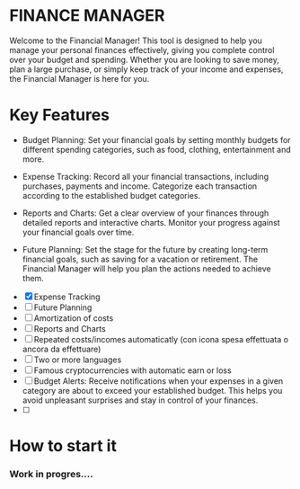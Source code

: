 # FINANCE MANAGER
Welcome to the Financial Manager! This tool is designed to help you manage your personal finances effectively, giving you complete control over your budget and spending. Whether you are looking to save money, plan a large purchase, or simply keep track of your income and expenses, the Financial Manager is here for you.

# Key Features

- Budget Planning: Set your financial goals by setting monthly budgets for different spending categories, such as food, clothing, entertainment and more.

- Expense Tracking: Record all your financial transactions, including purchases, payments and income. Categorize each transaction according to the established budget categories.

- Reports and Charts: Get a clear overview of your finances through detailed reports and interactive charts. Monitor your progress against your financial goals over time.

- Future Planning: Set the stage for the future by creating long-term financial goals, such as saving for a vacation or retirement. The Financial Manager will help you plan the actions needed to achieve them.


- [X] Expense Tracking
- [ ] Future Planning
- [ ] Amortization of costs
- [ ] Reports and Charts
- [ ] Repeated costs/incomes automaticatly (con icona spesa effettuata o ancora da effettuare)
- [ ] Two or more languages
- [ ] Famous cryptocurrencies with automatic earn or loss
- [ ] Budget Alerts: Receive notifications when your expenses in a given category are about to exceed your established budget. This helps you avoid unpleasant surprises and stay in control of your finances.
- [ ] 


# How to start it
### Work in progres....